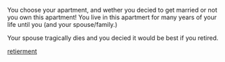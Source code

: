You choose your apartment, and wether you decied to get married or not you own this apartment!  You live in this apartmert for many years of your life until you (and your spouse/family.)

Your spouse tragically dies and you decied it would be best if you retired. 

[retierment](../retirement.md)